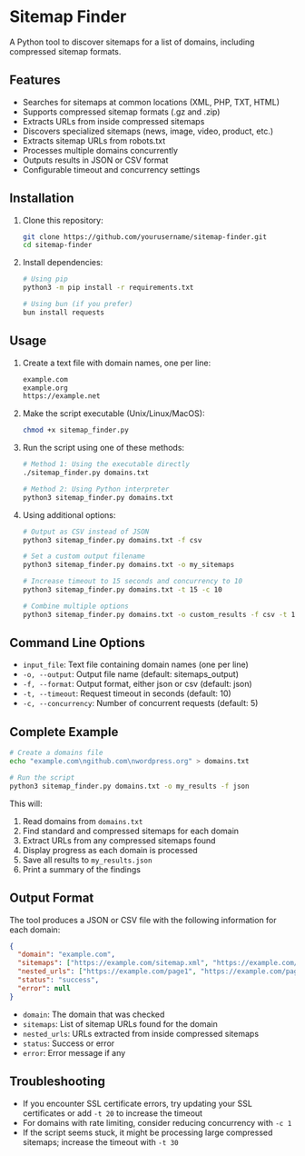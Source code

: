 # Sitemap Finder

A Python tool to discover sitemaps for a list of domains, including compressed sitemap formats.

## Features

- Searches for sitemaps at common locations (XML, PHP, TXT, HTML)
- Supports compressed sitemap formats (.gz and .zip)
- Extracts URLs from inside compressed sitemaps
- Discovers specialized sitemaps (news, image, video, product, etc.)
- Extracts sitemap URLs from robots.txt
- Processes multiple domains concurrently
- Outputs results in JSON or CSV format
- Configurable timeout and concurrency settings

## Installation

1. Clone this repository:

   ```bash
   git clone https://github.com/yourusername/sitemap-finder.git
   cd sitemap-finder
   ```

2. Install dependencies:

   ```bash
   # Using pip
   python3 -m pip install -r requirements.txt
   
   # Using bun (if you prefer)
   bun install requests
   ```

## Usage

1. Create a text file with domain names, one per line:

   ```txt
   example.com
   example.org
   https://example.net
   ```

2. Make the script executable (Unix/Linux/MacOS):

   ```bash
   chmod +x sitemap_finder.py
   ```

3. Run the script using one of these methods:

   ```bash
   # Method 1: Using the executable directly
   ./sitemap_finder.py domains.txt
   
   # Method 2: Using Python interpreter
   python3 sitemap_finder.py domains.txt
   ```

4. Using additional options:

   ```bash
   # Output as CSV instead of JSON
   python3 sitemap_finder.py domains.txt -f csv
   
   # Set a custom output filename
   python3 sitemap_finder.py domains.txt -o my_sitemaps
   
   # Increase timeout to 15 seconds and concurrency to 10
   python3 sitemap_finder.py domains.txt -t 15 -c 10
   
   # Combine multiple options
   python3 sitemap_finder.py domains.txt -o custom_results -f csv -t 15 -c 10
   ```

## Command Line Options

- `input_file`: Text file containing domain names (one per line)
- `-o, --output`: Output file name (default: sitemaps_output)
- `-f, --format`: Output format, either json or csv (default: json)
- `-t, --timeout`: Request timeout in seconds (default: 10)
- `-c, --concurrency`: Number of concurrent requests (default: 5)

## Complete Example

```bash
# Create a domains file
echo "example.com\ngithub.com\nwordpress.org" > domains.txt

# Run the script
python3 sitemap_finder.py domains.txt -o my_results -f json
```

This will:
1. Read domains from `domains.txt`
2. Find standard and compressed sitemaps for each domain
3. Extract URLs from any compressed sitemaps found
4. Display progress as each domain is processed
5. Save all results to `my_results.json`
6. Print a summary of the findings

## Output Format

The tool produces a JSON or CSV file with the following information for each domain:

```json
{
  "domain": "example.com",
  "sitemaps": ["https://example.com/sitemap.xml", "https://example.com/sitemap.xml.gz"],
  "nested_urls": ["https://example.com/page1", "https://example.com/page2"],
  "status": "success",
  "error": null
}
```

- `domain`: The domain that was checked
- `sitemaps`: List of sitemap URLs found for the domain
- `nested_urls`: URLs extracted from inside compressed sitemaps
- `status`: Success or error
- `error`: Error message if any

## Troubleshooting

- If you encounter SSL certificate errors, try updating your SSL certificates or add `-t 20` to increase the timeout
- For domains with rate limiting, consider reducing concurrency with `-c 1`
- If the script seems stuck, it might be processing large compressed sitemaps; increase the timeout with `-t 30`
